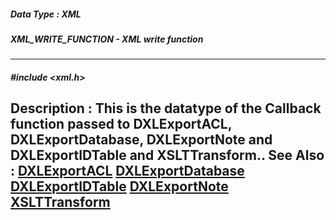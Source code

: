 ##### Data Type : XML
##### XML_WRITE_FUNCTION - XML write function
---
##### #include <xml.h>
**Description :**
This is the datatype of the Callback function passed to DXLExportACL, 
DXLExportDatabase, DXLExportNote and DXLExportIDTable and XSLTTransform..
**See Also :**
[DXLExportACL](D:/md_files/DXLExportACL.md)
[DXLExportDatabase](D:/md_files/DXLExportDatabase.md)
[DXLExportIDTable](D:/md_files/DXLExportIDTable.md)
[DXLExportNote](D:/md_files/DXLExportNote.md)
[XSLTTransform](D:/md_files/XSLTTransform.md)
---
